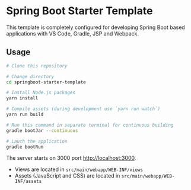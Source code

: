 # Spring Boot Starter Template

This template is completely configured for developing Spring Boot based applications with VS Code, Gradle, JSP and Webpack.

## Usage

```bash
# Clone this repository

# Change directory
cd springboot-starter-template

# Install Node.js packages
yarn install

# Compile assets (during development use `yarn run watch`)
yarn run build

# Run this command in separate terminal for continuous building
gradle bootJar --continuous

# Lauch the application
gradle bootRun
```

The server starts on 3000 port [http://localhost:3000](http://localhost:3000).

* Views are located in `src/main/webapp/WEB-INF/views`
* Assets (JavaScript and CSS) are located in `src/main/webapp/WEB-INF/assets`
